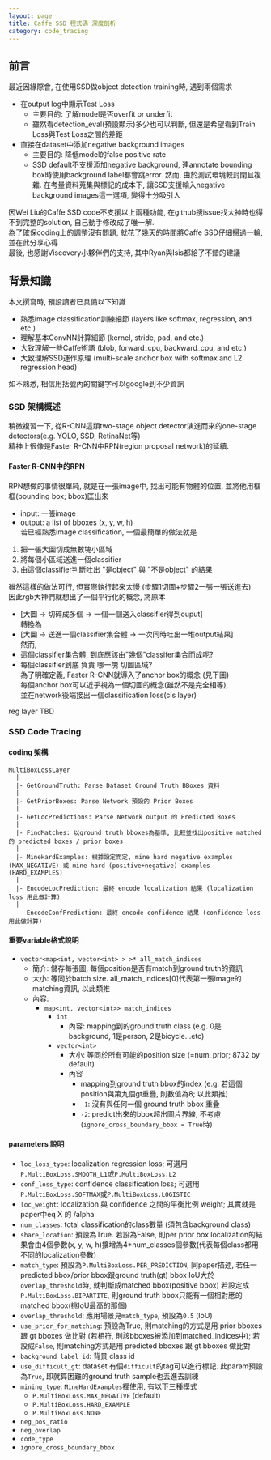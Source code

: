 ```yaml
---
layout: page
title: Caffe SSD 程式碼 深度剖析
category: code_tracing
---
```


## 前言
最近因緣際會, 在使用SSD做object detection training時, 遇到兩個需求
- 在output log中顯示Test Loss
    - 主要目的: 了解model是否overfit or underfit
    - 雖然看detection_eval(預設顯示)多少也可以判斷, 但還是希望看到Train Loss與Test Loss之間的差距
- 直接在dataset中添加negative background images
    - 主要目的: 降低model的false positive rate
    - SSD default不支援添加negative background, 連annotate bounding box時使用background label都會跳error.
    然而, 由於測試環境較封閉且複雜.
    在考量資料蒐集與標記的成本下, 讓SSD支援輸入negative background images這一選項, 變得十分吸引人

因Wei Liu的Caffe SSD code不支援以上兩種功能, 在github搜issue找大神時也得不到完整的solution, 自己動手修改成了唯一解.<br>
為了確保coding上的調整沒有問題, 就花了幾天的時間將Caffe SSD仔細掃過一輪, 並在此分享心得<br>
最後, 也感謝Viscovery小夥伴們的支持, 其中Ryan與Isis都給了不錯的建議

## 背景知識
本文撰寫時, 預設讀者已具備以下知識
- 熟悉image classification訓練細節 (layers like softmax, regression, and etc.)
- 理解基本ConvNN計算細節 (kernel, stride, pad, and etc.)
- 大致理解一些Caffe術語 (blob, forward_cpu, backward_cpu, and etc.)
- 大致理解SSD運作原理 (multi-scale anchor box with softmax and L2 regression head)

如不熟悉, 相信用括號內的關鍵字可以google到不少資訊

### SSD 架構概述
稍微複習一下, 從R-CNN這類two-stage object detector演進而來的one-stage detectors(e.g. YOLO, SSD, RetinaNet等)<br>
精神上很像是Faster R-CNN中RPN(region proposal network)的延續.<br>

#### Faster R-CNN中的RPN
RPN想做的事情很單純, 就是在一張image中, 找出可能有物體的位置, 並將他用框框(bounding box; bbox)匡出來
- input: 一張image
- output: a list of bboxes (x, y, w, h)<br>
若已經熟悉image classification, 一個最簡單的做法就是
1. 把一張大圖切成無數塊小區域
2. 將每個小區域送進一個classifier
3. 由這個classifier判斷吐出 "是object" 與 "不是object" 的結果

雖然這樣的做法可行, 但實際執行起來太慢 (步驟1切圖+步驟2一張一張送進去)<br>
因此rgb大神們就想出了一個平行化的概念, 將原本<br>
- [大圖 -> 切碎成多個 -> 一個一個送入classifier得到ouput]<br>
轉換為
- [大圖 -> 送進一個classifier集合體 -> 一次同時吐出一堆output結果]<br>
然而, 
- 這個classifier集合體, 到底應該由"幾個"classifer集合而成呢?
- 每個classifier到底 負責 哪一塊 切圖區域?<br>
為了明確定義, Faster R-CNN就導入了anchor box的概念 (見下圖)<br>
每個anchor box可以近乎視為一個切圖的概念(雖然不是完全相等),<br>
並在network後端接出一個classification loss(cls layer)

reg layer TBD


### SSD Code Tracing

#### coding 架構
```
MultiBoxLossLayer
  |
  |- GetGroundTruth: Parse Dataset Ground Truth BBoxes 資料
  |
  |- GetPriorBoxes: Parse Network 預設的 Prior Boxes
  |
  |- GetLocPredictions: Parse Network output 的 Predicted Boxes
  |
  |- FindMatches: 以ground truth bboxes為基準, 比較並找出positive matched的 predicted boxes / prior boxes
  |
  |- MineHardExamples: 根據設定而定, mine hard negative examples (MAX_NEGATIVE) 或 mine hard (positive+negative) examples (HARD_EXAMPLES)
  |
  |- EncodeLocPrediction: 最終 encode localization 結果 (localization loss 用此做計算)
  |
  -- EncodeConfPrediction: 最終 encode confidence 結果 (confidence loss 用此做計算)
```

#### 重要variable格式說明
- `vector<map<int, vector<int> > >* all_match_indices`
    - 簡介: 儲存每張圖, 每個position是否有match到ground truth的資訊
    - 大小: 等同於batch size. all_match_indices[0]代表第一張image的matching資訊, 以此類推
    - 內容:
        - `map<int, vector<int>> match_indices`
            - `int`
                - 內容: mapping到的ground truth class (e.g. 0是background, 1是person, 2是bicycle...etc)
            - `vector<int>`
                - 大小: 等同於所有可能的position size (=num_prior; 8732 by default)
                - 內容
                    - mapping到ground truth bbox的index (e.g. 若這個position與第九個gt重疊, 則數值為8; 以此類推)
                    - `-1`: 沒有與任何一個 ground truth bbox 重疊
                    - `-2`: predict出來的bbox超出圖片界線, 不考慮 (`ignore_cross_boundary_bbox = True`時)


#### parameters 說明
- `loc_loss_type`: localization regression loss; 可選用`P.MultiBoxLoss.SMOOTH_L1`或`P.MultiBoxLoss.L2`
- `conf_loss_type`: confidence classification loss; 可選用`P.MultiBoxLoss.SOFTMAX`或`P.MultiBoxLoss.LOGISTIC`
- `loc_weight`: localization 與 confidence 之間的平衡比例 weight; 其實就是paper中eq X 的 /alpha
- `num_classes`: total classification的class數量 (須包含background class)
- `share_location`: 預設為True. 若設為False, 則per prior box localization的結果會由4個參數(x, y, w, h)擴增為4\*num_classes個參數(代表每個class都用不同的localization參數)
- `match_type`: 預設為`P.MultiBoxLoss.PER_PREDICTION`, 同paper描述, 若任一predicted bbox/prior bbox跟ground truth(gt) bbox IoU大於`overlap_threshold`時, 就判斷成matched bbox(positive bbox)
  若設定成`P.MultiBoxLoss.BIPARTITE`, 則ground truth bbox只能有一個相對應的matched bbox(挑IoU最高的那個)
- `overlap_threshold`: 應用場景見`match_type`, 預設為`0.5` (IoU)
- `use_prior_for_matching`: 預設為True, 則matching的方式是用 prior bboxes 跟 gt bboxes 做比對 (若相符, 則該bboxes被添加到matched_indices中);
  若設成`False`, 則matching方式是用 predicted bboxes 跟 gt bboxes 做比對
- `background_label_id`: 背景 class id
- `use_difficult_gt`: dataset 有個`difficult`的tag可以進行標記. 此param預設為`True`, 即就算困難的ground truth sample也丟進去訓練
- `mining_type`: `MineHardExamples`裡使用, 有以下三種模式
  - `P.MultiBoxLoss.MAX_NEGATIVE` (default)
  - `P.MultiBoxLoss.HARD_EXAMPLE`
  - `P.MultiBoxLoss.NONE`
- `neg_pos_ratio`
- `neg_overlap`
- `code_type`
- `ignore_cross_boundary_bbox`
